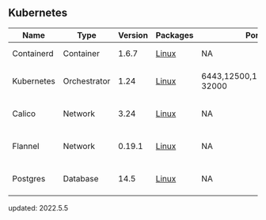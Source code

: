 ## Kubernetes


| Name        | Type      | Version |  Packages   |  Ports    |     DNS   |   command  |      
| ------      | ------    | ------  | ------      |   -----   |    -----  |   -----   |
| Containerd  | Container        | 1.6.7    | [Linux](https://containerd.io/docs/getting-started/)|            NA                |              NA              | init-env container |
| Kubernetes  | Orchestrator     | 1.24     | [Linux](https://docs.kubernetes.io/)                | 6443,12500,12501,30000-32000 |              NA              | init-compute container |
| Calico      | Network          | 3.24   | [Linux](https://docs.projectcalico.org/)            |            NA                |              NA              | init-network calico |
| Flannel      | Network          | 0.19.1   | [Linux](https://github.com/flannel-io/flannel/releases)            |            NA                |              NA              | init-network flannel |
| Postgres    | Database         | 14.5     | [Linux](https://docs.projectcalico.org/)            |            NA                |              NA              | init-storage postgres |

updated: 2022.5.5

